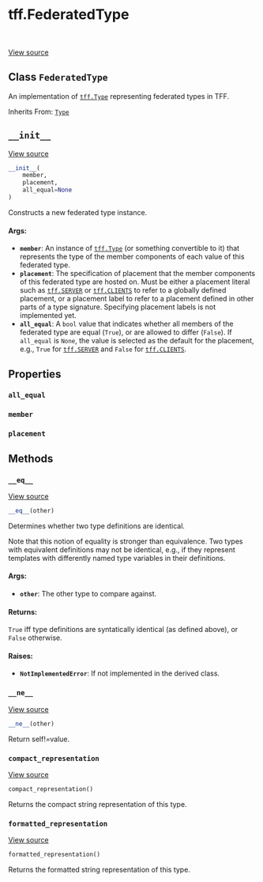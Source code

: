 <div itemscope itemtype="http://developers.google.com/ReferenceObject">
<meta itemprop="name" content="tff.FederatedType" />
<meta itemprop="path" content="Stable" />
<meta itemprop="property" content="all_equal"/>
<meta itemprop="property" content="member"/>
<meta itemprop="property" content="placement"/>
<meta itemprop="property" content="__eq__"/>
<meta itemprop="property" content="__init__"/>
<meta itemprop="property" content="__ne__"/>
<meta itemprop="property" content="compact_representation"/>
<meta itemprop="property" content="formatted_representation"/>
</div>

# tff.FederatedType

<table class="tfo-notebook-buttons tfo-api" align="left">
</table>

<a target="_blank" href="http://github.com/tensorflow/federated/tree/master/tensorflow_federated/python/core/api/computation_types.py">View
source</a>

## Class `FederatedType`

An implementation of <a href="../tff/Type.md"><code>tff.Type</code></a>
representing federated types in TFF.

Inherits From: [`Type`](../tff/Type.md)

<!-- Placeholder for "Used in" -->

<h2 id="__init__"><code>__init__</code></h2>

<a target="_blank" href="http://github.com/tensorflow/federated/tree/master/tensorflow_federated/python/core/api/computation_types.py">View
source</a>

```python
__init__(
    member,
    placement,
    all_equal=None
)
```

Constructs a new federated type instance.

#### Args:

*   <b>`member`</b>: An instance of
    <a href="../tff/Type.md"><code>tff.Type</code></a> (or something convertible
    to it) that represents the type of the member components of each value of
    this federated type.
*   <b>`placement`</b>: The specification of placement that the member
    components of this federated type are hosted on. Must be either a placement
    literal such as <a href="../tff.md#SERVER"><code>tff.SERVER</code></a> or
    <a href="../tff.md#CLIENTS"><code>tff.CLIENTS</code></a> to refer to a
    globally defined placement, or a placement label to refer to a placement
    defined in other parts of a type signature. Specifying placement labels is
    not implemented yet.
*   <b>`all_equal`</b>: A `bool` value that indicates whether all members of the
    federated type are equal (`True`), or are allowed to differ (`False`). If
    `all_equal` is `None`, the value is selected as the default for the
    placement, e.g., `True` for
    <a href="../tff.md#SERVER"><code>tff.SERVER</code></a> and `False` for
    <a href="../tff.md#CLIENTS"><code>tff.CLIENTS</code></a>.

## Properties

<h3 id="all_equal"><code>all_equal</code></h3>

<h3 id="member"><code>member</code></h3>

<h3 id="placement"><code>placement</code></h3>

## Methods

<h3 id="__eq__"><code>__eq__</code></h3>

<a target="_blank" href="http://github.com/tensorflow/federated/tree/master/tensorflow_federated/python/core/api/computation_types.py">View
source</a>

```python
__eq__(other)
```

Determines whether two type definitions are identical.

Note that this notion of equality is stronger than equivalence. Two types with
equivalent definitions may not be identical, e.g., if they represent templates
with differently named type variables in their definitions.

#### Args:

*   <b>`other`</b>: The other type to compare against.

#### Returns:

`True` iff type definitions are syntatically identical (as defined above), or
`False` otherwise.

#### Raises:

*   <b>`NotImplementedError`</b>: If not implemented in the derived class.

<h3 id="__ne__"><code>__ne__</code></h3>

<a target="_blank" href="http://github.com/tensorflow/federated/tree/master/tensorflow_federated/python/core/api/computation_types.py">View
source</a>

```python
__ne__(other)
```

Return self!=value.

<h3 id="compact_representation"><code>compact_representation</code></h3>

<a target="_blank" href="http://github.com/tensorflow/federated/tree/master/tensorflow_federated/python/core/api/computation_types.py">View
source</a>

```python
compact_representation()
```

Returns the compact string representation of this type.

<h3 id="formatted_representation"><code>formatted_representation</code></h3>

<a target="_blank" href="http://github.com/tensorflow/federated/tree/master/tensorflow_federated/python/core/api/computation_types.py">View
source</a>

```python
formatted_representation()
```

Returns the formatted string representation of this type.
